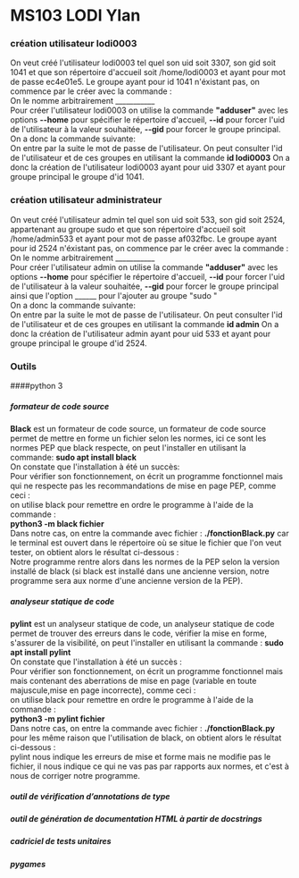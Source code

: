 
# MS103 LODI Ylan

### création utilisateur lodi0003
On veut créé l'utilisateur lodi0003 tel quel son uid soit 3307, son gid soit 1041 et que son répertoire d'accueil soit /home/lodi0003 et ayant pour mot de passe ec4e01e5. 
Le groupe ayant pour id 1041 n'éxistant pas, on commence par le créer avec la commande :  
![]()  
On le nomme arbitrairement ___________  
Pour créer l'utilisateur lodi0003 on utilise la commande **"adduser"** avec les options **--home** pour spécifier le répertoire d'accueil, **--id** pour forcer l'uid de l'utilisateur à la valeur souhaitée, **--gid** pour forcer le groupe principal.  
On a donc la commande suivante:
![]()  
On entre par la suite le mot de passe de l'utilisateur.
On peut consulter l'id de l'utilisateur et de ces groupes en utilisant la commande **id lodi0003**
On a donc la création de l'utilisateur lodi0003 ayant pour uid 3307 et ayant pour groupe principal le groupe d'id 1041.
![]()  

### création utilisateur administrateur
On veut créé l'utilisateur admin tel quel son uid soit 533, son gid soit 2524, appartenant au groupe sudo et que son répertoire d'accueil soit /home/admin533 et ayant pour mot de passe af032fbc. 
Le groupe ayant pour id 2524 n'éxistant pas, on commence par le créer avec la commande :  
![]()  
On le nomme arbitrairement ___________  
Pour créer l'utilisateur admin on utilise la commande **"adduser"** avec les options **--home** pour spécifier le répertoire d'accueil, **--id** pour forcer l'uid de l'utilisateur à la valeur souhaitée, **--gid** pour forcer le groupe principal ainsi que l'option ______ pour l'ajouter au groupe "sudo "  
On a donc la commande suivante:
![]()  
On entre par la suite le mot de passe de l'utilisateur.
On peut consulter l'id de l'utilisateur et de ces groupes en utilisant la commande **id admin**
On a donc la création de l'utilisateur admin ayant pour uid 533 et ayant pour groupe principal le groupe d'id 2524.
![]()  

### Outils
####python 3 
##### formateur de code source
**Black** est un formateur de code source, un formateur de code source permet de mettre en forme un fichier selon les normes, ici ce sont les normes PEP que black respecte, on peut l'installer en utilisant la commande:
**sudo apt install black**  
On constate que l'installation à été un succès:
![]()  
Pour vérifier son fonctionnement, on écrit un programme fonctionnel mais qui ne respecte pas les recommandations de mise en page PEP, comme ceci :  
![]()  
on utilise black pour remettre en ordre le programme à l'aide de la commande :  
**python3 -m black fichier**  
Dans notre cas, on entre la commande avec fichier : __./fonctionBlack.py__ car le terminal est ouvert dans le répertoire où se situe le fichier que l'on veut tester, on obtient alors le résultat ci-dessous :  
![]()  
Notre programme rentre alors dans les normes de la PEP selon la version installé de black (si black est installé dans une ancienne version, notre programme sera aux norme d'une ancienne version de la PEP).
##### analyseur statique de code 
**pylint** est un analyseur statique de code, un analyseur statique de code permet de trouver des erreurs dans le code, vérifier la mise en forme, s'assurer de la visibilité, on peut l'installer en utilisant la commande :
**sudo apt install pylint**  
On constate que l'installation à été un succès :  
![]()  
Pour vérifier son fonctionnement, on écrit un programme fonctionnel mais mais contenant des aberrations de mise en page (variable en toute majuscule,mise en page incorrecte), comme ceci :  
![]()  
on utilise black pour remettre en ordre le programme à l'aide de la commande :  
**python3 -m pylint fichier**  
Dans notre cas, on entre la commande avec fichier : __./fonctionBlack.py__ pour les même raison que l'utilisation de black, on obtient alors le résultat ci-dessous :  
![]()  
pylint nous indique les erreurs de mise et forme mais ne modifie pas le fichier, il nous indique ce qui ne vas pas par rapports aux normes, et c'est à nous de corriger notre programme.

##### outil de vérification d’annotations de type
##### outil de génération de documentation HTML à partir de docstrings
##### cadriciel de tests unitaires 
##### pygames
